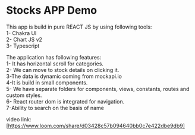 
# Stocks APP Demo

This app is build in pure REACT JS by using following tools:\
1- Chakra UI \
2- Chart JS v2 \
3- Typescript

The application has following features:\
1- It has horizontal scroll for categories.\
2- We can move to stock details on clicking it.\
3-The data is dynamic coming from mockapi.io\
4-It is build in small components.\
5- We have separate folders for components, views, constants, routes and custom styles. \
6- React router dom is integrated for navigation.\
7-Ability to search on the basis of name


video link: [https://www.loom.com/share/d03428c57b094640bb0c7e422dbe9db9]